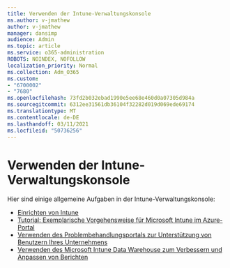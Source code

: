 ```yaml
---
title: Verwenden der Intune-Verwaltungskonsole
ms.author: v-jmathew
author: v-jmathew
manager: dansimp
audience: Admin
ms.topic: article
ms.service: o365-administration
ROBOTS: NOINDEX, NOFOLLOW
localization_priority: Normal
ms.collection: Adm_O365
ms.custom:
- "6700002"
- "7680"
ms.openlocfilehash: 73fd2b032ebad1990e5ee68e460d0a07305d984a
ms.sourcegitcommit: 6312ee31561db36104f32282d019d069ede69174
ms.translationtype: MT
ms.contentlocale: de-DE
ms.lasthandoff: 03/11/2021
ms.locfileid: "50736256"
---
```

# <a name="using-intune-admin-console"></a>Verwenden der Intune-Verwaltungskonsole

Hier sind einige allgemeine Aufgaben in der Intune-Verwaltungskonsole:

- [Einrichten von Intune](https://docs.microsoft.com/mem/intune/fundamentals/setup-steps)
- [Tutorial: Exemplarische Vorgehensweise für Microsoft Intune im Azure-Portal](https://docs.microsoft.com/mem/intune/fundamentals/tutorial-walkthrough-intune-portal)
- [Verwenden des Problembehandlungsportals zur Unterstützung von Benutzern Ihres Unternehmens](https://docs.microsoft.com/mem/intune/fundamentals/help-desk-operators)
- [Verwenden des Microsoft Intune Data Warehouse zum Verbessern und Anpassen von Berichten](https://docs.microsoft.com/mem/intune/developer/reports-nav-create-intune-reports)
